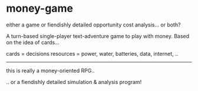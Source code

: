 money-game
==========

either a game or fiendishly detailed opportunity cost analysis... or both?

A turn-based single-player text-adventure game to play with money.  Based on the idea of cards... 


cards = decisions
resources  = power, water, batteries, data, internet, ..

--- 

this is really a money-oriented RPG..

.. or a fiendishly detailed simulation & analysis program!